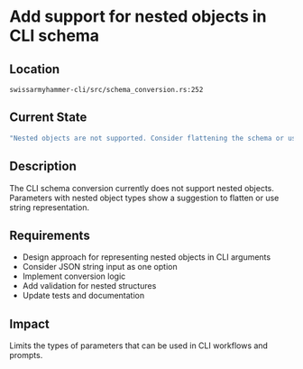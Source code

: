 # Add support for nested objects in CLI schema

## Location
`swissarmyhammer-cli/src/schema_conversion.rs:252`

## Current State
```rust
"Nested objects are not supported. Consider flattening the schema or using a string representation.".to_string()
```

## Description
The CLI schema conversion currently does not support nested objects. Parameters with nested object types show a suggestion to flatten or use string representation.

## Requirements
- Design approach for representing nested objects in CLI arguments
- Consider JSON string input as one option
- Implement conversion logic
- Add validation for nested structures
- Update tests and documentation

## Impact
Limits the types of parameters that can be used in CLI workflows and prompts.